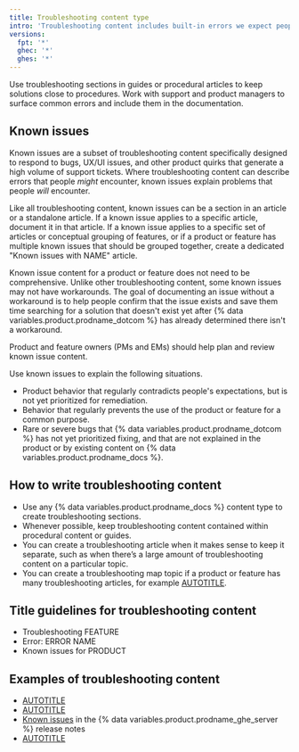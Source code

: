 ```yaml
---
title: Troubleshooting content type
intro: 'Troubleshooting content includes built-in errors we expect people to encounter, common problems reported to support, and situations people might encounter while completing tasks.'
versions:
  fpt: '*'
  ghec: '*'
  ghes: '*'
---
```


Use troubleshooting sections in guides or procedural articles to keep solutions close to procedures. Work with support and product managers to surface common errors and include them in the documentation.

## Known issues

Known issues are a subset of troubleshooting content specifically designed to respond to bugs, UX/UI issues, and other product quirks that generate a high volume of support tickets. Where troubleshooting content can describe errors that people _might_ encounter, known issues explain problems that people _will_ encounter.

Like all troubleshooting content, known issues can be a section in an article or a standalone article. If a known issue applies to a specific article, document it in that article. If a known issue applies to a specific set of articles or conceptual grouping of features, or if a product or feature has multiple known issues that should be grouped together, create a dedicated "Known issues with NAME" article.

Known issue content for a product or feature does not need to be comprehensive. Unlike other troubleshooting content, some known issues may not have workarounds. The goal of documenting an issue without a workaround is to help people confirm that the issue exists and save them time searching for a solution that doesn't exist yet after {% data variables.product.prodname_dotcom %} has already determined there isn't a workaround.

Product and feature owners (PMs and EMs) should help plan and review known issue content.

Use known issues to explain the following situations.

* Product behavior that regularly contradicts people's expectations, but is not yet prioritized for remediation.
* Behavior that regularly prevents the use of the product or feature for a common purpose.
* Rare or severe bugs that {% data variables.product.prodname_dotcom %} has not yet prioritized fixing, and that are not explained in the product or by existing content on {% data variables.product.prodname_docs %}.

## How to write troubleshooting content

* Use any {% data variables.product.prodname_docs %} content type to create troubleshooting sections.
* Whenever possible, keep troubleshooting content contained within procedural content or guides.
* You can create a troubleshooting article when it makes sense to keep it separate, such as when there’s a large amount of troubleshooting content on a particular topic.
* You can create a troubleshooting map topic if a product or feature has many troubleshooting articles, for example [AUTOTITLE](/authentication/troubleshooting-ssh).

## Title guidelines for troubleshooting content

* Troubleshooting FEATURE
* Error: ERROR NAME
* Known issues for PRODUCT

## Examples of troubleshooting content

* [AUTOTITLE](/authentication/troubleshooting-ssh)
* [AUTOTITLE](/enterprise-server@latest/admin/configuration/configuring-network-settings/using-github-enterprise-server-with-a-load-balancer#troubleshooting-connectivity-through-a-load-balancer)
* [Known issues](/enterprise-server@3.7/admin/release-notes#3.7.8-known-issues) in the {% data variables.product.prodname_ghe_server %} release notes
* [AUTOTITLE](/authentication/troubleshooting-ssh/error-were-doing-an-ssh-key-audit)
